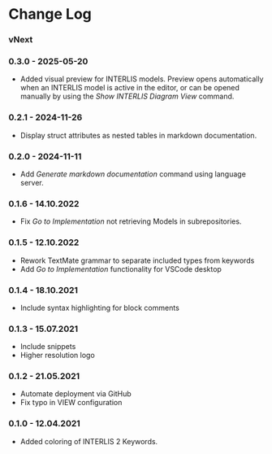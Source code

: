 # Change Log
### vNext


### 0.3.0 - 2025-05-20

* Added visual preview for INTERLIS models. Preview opens automatically when an INTERLIS model is active in the editor, or can be opened manually by using the _Show INTERLIS Diagram View_ command.

### 0.2.1 - 2024-11-26

* Display struct attributes as nested tables in markdown documentation.

### 0.2.0 - 2024-11-11

* Add _Generate markdown documentation_ command using language server.

### 0.1.6 - 14.10.2022

* Fix _Go to Implementation_ not retrieving Models in subrepositories.

### 0.1.5 - 12.10.2022

* Rework TextMate grammar to separate included types from keywords
* Add _Go to Implementation_ functionality for VSCode desktop

### 0.1.4 - 18.10.2021

* Include syntax highlighting for block comments

### 0.1.3 - 15.07.2021

* Include snippets
* Higher resolution logo

### 0.1.2 - 21.05.2021

* Automate deployment via GitHub
* Fix typo in VIEW configuration

### 0.1.0 - 12.04.2021

* Added coloring of INTERLIS 2 Keywords.

